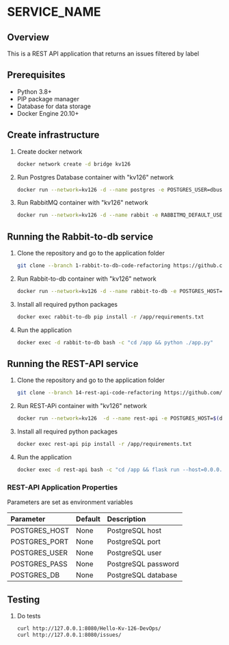 # SERVICE_NAME

## Overview

This is a REST API application that returns an issues filtered by label

## Prerequisites

* Python 3.8+
* PIP package manager
* Database for data storage
* Docker Engine 20.10+

## Create infrastructure

1. Create docker network

    ```bash
	docker network create -d bridge kv126
    ```

2. Run Postgres Database container with "kv126" network

    ```bash
    docker run --network=kv126 -d --name postgres -e POSTGRES_USER=dbuser -e POSTGRES_PASSWORD=dbpass postgres
    ```

3. Run RabbitMQ container with "kv126" network

    ```bash
	docker run --network=kv126 -d --name rabbit -e RABBITMQ_DEFAULT_USER=mquser -e RABBITMQ_DEFAULT_PASS=mqpass -p 15672:15672 rabbitmq:3.9-management
    ```

## Running the Rabbit-to-db service

1. Clone the repository and go to the application folder

    ```bash
    git clone --branch 1-rabbit-to-db-code-refactoring https://github.com/Kv-126-DevOps/rabbit-to-db.git /opt/rabbit-to-db
    ```

2. Run Rabbit-to-db container with "kv126" network

    ```bash
	docker run --network=kv126 -d --name rabbit-to-db -e POSTGRES_HOST=$(docker inspect -f '{{range.NetworkSettings.Networks}}{{.IPAddress}}{{end}}' postgres) -e POSTGRES_PORT=5432 -e POSTGRES_USER=dbuser -e POSTGRES_PW=dbpass -e POSTGRES_DB=postgres -e RABBIT_HOST=$(docker inspect -f '{{range.NetworkSettings.Networks}}{{.IPAddress}}{{end}}' rabbit) -e RABBIT_PORT=5672 -e RABBIT_USER=mquser -e RABBIT_PW=mqpass -e RABBIT_QUEUE=restapi -v /opt/rabbit-to-db:/app python:3.9-slim sleep infinity
    ```

3. Install all required python packages

    ```bash
	docker exec rabbit-to-db pip install -r /app/requirements.txt
    ```

4. Run the application

    ```bash
	docker exec -d rabbit-to-db bash -c "cd /app && python ./app.py"
    ```

## Running the REST-API service

1. Clone the repository and go to the application folder

   ```bash
   git clone --branch 14-rest-api-code-refactoring https://github.com/Kv-126-DevOps/rest-api.git /opt/rest-api
   ```

2. Run REST-APi container with "kv126" network

    ```bash
    docker run --network=kv126  -d --name rest-api -e POSTGRES_HOST=$(docker inspect -f '{{range.NetworkSettings.Networks}}{{.IPAddress}}{{end}}' postgres) -e POSTGRES_PORT=5432 -e POSTGRES_USER=dbuser -e POSTGRES_PASS=dbpass -e POSTGRES_DB=postgres -v /opt/rest-api:/app -p 8080:5000 python:3.9-slim sleep infinity
    ```

3. Install all required python packages

   ```bash
   docker exec rest-api pip install -r /app/requirements.txt
   ```
4. Run the application

   ```bash
   docker exec -d rest-api bash -c "cd /app && flask run --host=0.0.0.0"
   ```

### REST-API Application Properties

Parameters are set as environment variables

| Parameter     | Default      | Description         |
|:--------------|:-------------|:--------------------|
| POSTGRES_HOST | None         | PostgreSQL host     |
| POSTGRES_PORT | None         | PostgreSQL port     |
| POSTGRES_USER | None         | PostgreSQL user     |
| POSTGRES_PASS | None         | PostgreSQL password |
| POSTGRES_DB   | None         | PostgreSQL database |

## Testing

1. Do tests

   ```bash
   curl http://127.0.0.1:8080/Hello-Kv-126-DevOps/
   curl http://127.0.0.1:8080/issues/
   ```
